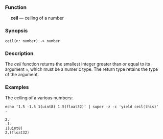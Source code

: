 ### Function

&emsp; **ceil** &mdash; ceiling of a number

### Synopsis

```
ceil(n: number) -> number
```

### Description

The _ceil_ function returns the smallest integer greater than or equal to its argument `n`,
which must be a numeric type.  The return type retains the type of the argument.

### Examples

The ceiling of a various numbers:
```mdtest-command
echo '1.5 -1.5 1(uint8) 1.5(float32)' | super -z -c 'yield ceil(this)' -
```

```mdtest-output
2.
-1.
1(uint8)
2.(float32)
```
